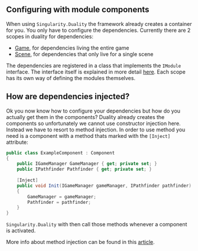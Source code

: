 ## Configuring with module components
When using `Singularity.Duality` the framework already creates a container for you. You only have to configure the dependencies. Currently there are 2 scopes in duality for dependencies:
* [Game](https://github.com/Barsonax/Singularity/wiki/Game-Scope-Dependencies), for dependencies living the entire game
* [Scene](https://github.com/Barsonax/Singularity/wiki/Scene-Scope-Dependencies), for dependencies that only live for a single scene

The dependencies are registered in a class that implements the `IModule` interface. The interface itself is explained in more detail [here](https://github.com/Barsonax/Singularity/wiki/Modules). Each scope has its own way of defining the modules themselves.

## How are dependencies injected?
Ok you now know how to configure your dependencies but how do you actually get them in the components? Duality already creates the components so unfortunately we cannot use constructor injection here. Instead we have to resort to method injection. In order to use method you need is a component with a method thats marked with the `[Inject]` attribute:

```cs
public class ExampleComponent : Component
{
	public IGameManager GameManager { get; private set; }
	public IPathfinder Pathfinder { get; private set; }
	
	[Inject]
	public void Init(IGameManager gameManager, IPathfinder pathfinder)
	{
		GameManager = gameManager;
		Pathfinder = pathfinder;
	}
}
```

`Singularity.Duality` with then call those methods whenever a component is activated.

More info about method injection can be found in this [article](https://github.com/Barsonax/Singularity/wiki/Method-injection).